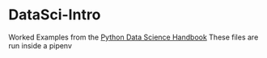 # DataSci-Intro
Worked Examples from the [Python Data Science Handbook](https://jakevdp.github.io/PythonDataScienceHandbook/index.html)
These files are run inside a pipenv
